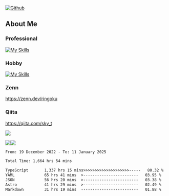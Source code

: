 [![Github](https://img.shields.io/github/followers/skyt-a?label=Follow&style=social)](https://github.com/skyt-a)

## About Me
### Professional
[![My Skills](https://skillicons.dev/icons?i=react,ts,js,nodejs,java,graphql,firebase,githubactions&theme=light)](https://skillicons.dev)
### Hobby
[![My Skills](https://skillicons.dev/icons?i=unity,rust,py&theme=light)](https://skillicons.dev)

### Zenn
https://zenn.dev/ringoku
### Qiita
https://qiita.com/sky_t


![](https://github-profile-summary-cards.vercel.app/api/cards/profile-details?username=skyt-a&theme=default)

![](https://github-profile-summary-cards.vercel.app/api/cards/repos-per-language?username=skyt-a&theme=default)![](https://github-profile-summary-cards.vercel.app/api/cards/stats?username=RinGoku&theme=default)

<!--START_SECTION:waka-->

```txt
From: 19 December 2022 - To: 11 January 2025

Total Time: 1,664 hrs 54 mins

TypeScript       1,337 hrs 15 mins>>>>>>>>>>>>>>>>>>>>-----   80.32 %
YAML             65 hrs 41 mins  >------------------------   03.95 %
JSON             56 hrs 20 mins  >------------------------   03.38 %
Astro            41 hrs 29 mins  >------------------------   02.49 %
Markdown         31 hrs 19 mins  -------------------------   01.88 %
```

<!--END_SECTION:waka-->
